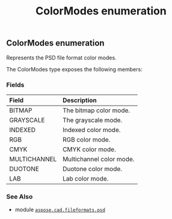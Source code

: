 ﻿---
title: ColorModes enumeration
second_title: Aspose.CAD for Python via .NET API References
description: 
type: docs
weight: 20
url: /aspose.cad.fileformats.psd/colormodes/
is_root: false
---

## ColorModes enumeration

Represents the PSD file format color modes.



The ColorModes type exposes the following members:

### Fields
| Field | Description |
| :- | :- |
| BITMAP | The bitmap color mode. |
| GRAYSCALE | The grayscale mode. |
| INDEXED | Indexed color mode. |
| RGB | RGB color mode. |
| CMYK | CMYK color mode. |
| MULTICHANNEL | Multichannel color mode. |
| DUOTONE | Duotone color mode. |
| LAB | Lab color mode. |



### See Also
* module [`aspose.cad.fileformats.psd`](..)
